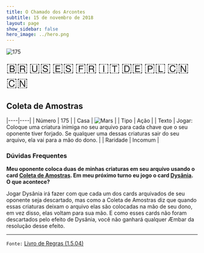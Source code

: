 ```yaml
---
title: O Chamado dos Arcontes
subtitle: 15 de novembro de 2018
layout: page
show_sidebar: false
hero_image: ../hero.png
---
```


![175](https://cdn.keyforgegame.com/media/card_front/pt/341_175_6FF5HPJG5FFV_pt.png)

<span title="Português" style="font-size: 32px;cursor: pointer;" onclick="javascript:document.querySelector('img[alt=\'175\']').src=document.querySelector('img[alt=\'175\']').src.replace(/card_front\/[^/]+/, 'card_front/pt').replace(/_[^/.0-9]+\.png/, '_pt.png')">🇧🇷</span>
<span title="English" style="font-size: 32px;cursor: pointer;" onclick="javascript:document.querySelector('img[alt=\'175\']').src=document.querySelector('img[alt=\'175\']').src.replace(/card_front\/[^/]+/, 'card_front/en').replace(/_[^/.0-9]+\.png/, '_en.png')">🇺🇸</span>
<span title="Español" style="font-size: 32px;cursor: pointer;" onclick="javascript:document.querySelector('img[alt=\'175\']').src=document.querySelector('img[alt=\'175\']').src.replace(/card_front\/[^/]+/, 'card_front/es').replace(/_[^/.0-9]+\.png/, '_es.png')">🇪🇸</span>
<span title="Français" style="font-size: 32px;cursor: pointer;" onclick="javascript:document.querySelector('img[alt=\'175\']').src=document.querySelector('img[alt=\'175\']').src.replace(/card_front\/[^/]+/, 'card_front/fr').replace(/_[^/.0-9]+\.png/, '_fr.png')">🇫🇷</span>
<span title="Italiano" style="font-size: 32px;cursor: pointer;" onclick="javascript:document.querySelector('img[alt=\'175\']').src=document.querySelector('img[alt=\'175\']').src.replace(/card_front\/[^/]+/, 'card_front/it').replace(/_[^/.0-9]+\.png/, '_it.png')">🇮🇹</span>
<span title="Deutsche" style="font-size: 32px;cursor: pointer;" onclick="javascript:document.querySelector('img[alt=\'175\']').src=document.querySelector('img[alt=\'175\']').src.replace(/card_front\/[^/]+/, 'card_front/de').replace(/_[^/.0-9]+\.png/, '_de.png')">🇩🇪</span>
<span title="Polskie" style="font-size: 32px;cursor: pointer;" onclick="javascript:document.querySelector('img[alt=\'175\']').src=document.querySelector('img[alt=\'175\']').src.replace(/card_front\/[^/]+/, 'card_front/pl').replace(/_[^/.0-9]+\.png/, '_pl.png')">🇵🇱</span>
<span title="简体中文" style="font-size: 32px;cursor: pointer;" onclick="javascript:document.querySelector('img[alt=\'175\']').src=document.querySelector('img[alt=\'175\']').src.replace(/card_front\/[^/]+/, 'card_front/zh-hans').replace(/_[^/.0-9]+\.png/, '_zh-hans.png')">🇨🇳</span>
<span title="繁體中文" style="font-size: 32px;cursor: pointer;" onclick="javascript:document.querySelector('img[alt=\'175\']').src=document.querySelector('img[alt=\'175\']').src.replace(/card_front\/[^/]+/, 'card_front/zh-hant').replace(/_[^/.0-9]+\.png/, '_zh-hant.png')">🇨🇳</span>

## Coleta de Amostras

|----|----|
| Número | 175 |
| Casa | ![Mars](https://archonarcana.com/images/thumb/d/de/Mars.png/22px-Mars.png "Marte") |
| Tipo | Ação |
| Texto | Jogar: Coloque uma criatura inimiga no seu arquivo para cada chave que o seu oponente tiver forjado. Se qualquer uma dessas criaturas sair do seu arquivo, ela vai para a mão do dono. |
| Raridade | Incomum |

### Dúvidas Frequentes

**Meu oponente coloca duas de minhas criaturas em seu arquivo
usando o card [Coleta de Amostras](/cota/175). Em meu próximo
turno eu jogo o card [Dysânia](/cota/141). O que acontece?**

Jogar Dysânia irá fazer com que cada um dos cards arquivados de seu
oponente seja descartado, mas como a Coleta de Amostras diz que
quando essas criaturas deixam o arquivo elas são colocadas na mão
de seu dono, em vez disso, elas voltam para sua mão. E como esses
cards não foram descartados pelo efeito de Dysânia, você não ganhará
qualquer Æmbar da resolução desse efeito.

<hr/>

`Fonte:` [Livro de Regras (1.5.04)](https://drive.google.com/open?id=14pM1J8ZR_4hZbGFZt-ArQdAGsHCPEQdE)
